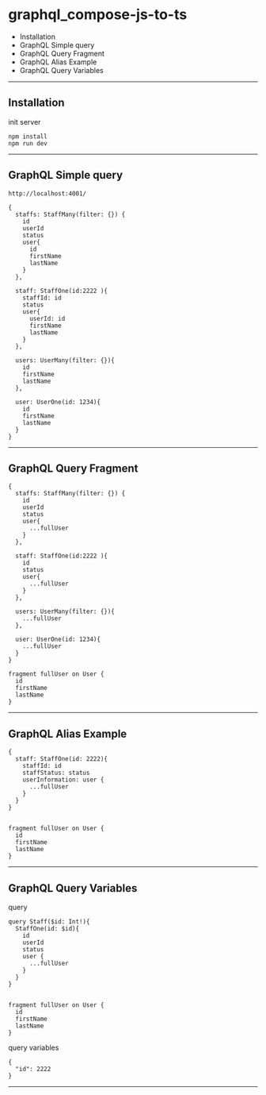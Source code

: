 # graphql_compose-js-to-ts

- Installation
- GraphQL Simple query
- GraphQL Query Fragment
- GraphQL Alias Example
- GraphQL Query Variables

---

## Installation

init server

```
npm install
npm run dev
```

---

## GraphQL Simple query

`http://localhost:4001/`

```
{
  staffs: StaffMany(filter: {}) {
    id
    userId
    status
    user{
      id
      firstName
      lastName
    }
  },

  staff: StaffOne(id:2222 ){
    staffId: id
    status
    user{
      userId: id
      firstName
      lastName
    }
  },

  users: UserMany(filter: {}){
    id
    firstName
    lastName
  },

  user: UserOne(id: 1234){
    id
    firstName
    lastName
  }
}

```

---

## GraphQL Query Fragment

```
{
  staffs: StaffMany(filter: {}) {
    id
    userId
    status
    user{
      ...fullUser
    }
  },

  staff: StaffOne(id:2222 ){
    id
    status
    user{
      ...fullUser
    }
  },

  users: UserMany(filter: {}){
    ...fullUser
  },

  user: UserOne(id: 1234){
    ...fullUser
  }
}

fragment fullUser on User {
  id
  firstName
  lastName
}

```

---

## GraphQL Alias Example

```
{
  staff: StaffOne(id: 2222){
    staffId: id
    staffStatus: status
    userInformation: user {
      ...fullUser
    }
  }
}


fragment fullUser on User {
  id
  firstName
  lastName
}

```

---

## GraphQL Query Variables

query

```
query Staff($id: Int!){
  StaffOne(id: $id){
    id
  	userId
    status
    user {
      ...fullUser
    }
  }
}


fragment fullUser on User {
  id
  firstName
  lastName
}

```

query variables

```
{
  "id": 2222
}
```

---
